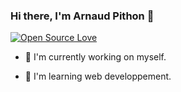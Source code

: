 ### Hi there, I'm Arnaud Pithon 👋

[![Open Source Love](https://badges.frapsoft.com/os/v1/open-source.svg?v=103)](https://github.com/ellerbrock/open-source-badges/)

* 🔭 I'm currently working on myself.
- 🌱 I'm learning web developpement.

<!--
**ArnaudPithon/ArnaudPithon** is a ✨ _special_ ✨ repository because its `README.md` (this file) appears on your GitHub profile.

Here are some ideas to get you started:

- 🔭 I’m currently working on ...
- 🌱 I’m currently learning ...
- 👯 I’m looking to collaborate on ...
- 🤔 I’m looking for help with ...
- 💬 Ask me about ...
- 📫 How to reach me: ...
- 😄 Pronouns: ...
- ⚡ Fun fact: ...
-->
